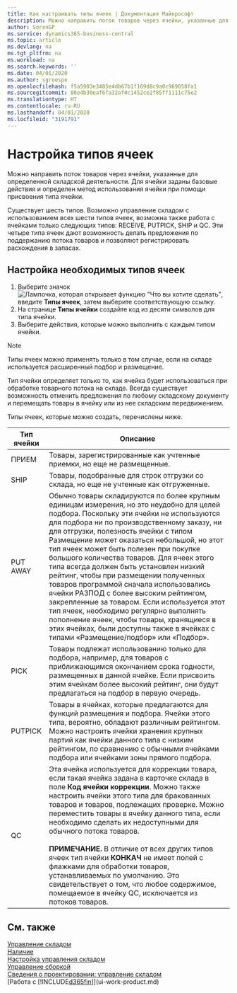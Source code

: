 ```yaml
---
title: Как настраивать типы ячеек | Документация Майкрософт
description: Можно направить поток товаров через ячейки, указанные для определенной складской деятельности. Для ячейки заданы базовые действия и определен метод использования ячейки при помощи присвоения типа ячейки.
author: SorenGP
ms.service: dynamics365-business-central
ms.topic: article
ms.devlang: na
ms.tgt_pltfrm: na
ms.workload: na
ms.search.keywords: ''
ms.date: 04/01/2020
ms.author: sgroespe
ms.openlocfilehash: f5a5903e3485e4db67b1f169d8c9a0c969058fa1
ms.sourcegitcommit: 88e4b30eaf6fa32af0c1452ce2f85ff1111c75e2
ms.translationtype: HT
ms.contentlocale: ru-RU
ms.lasthandoff: 04/01/2020
ms.locfileid: "3191791"
---
```

# <a name="set-up-bin-types"></a>Настройка типов ячеек
Можно направить поток товаров через ячейки, указанные для определенной складской деятельности. Для ячейки заданы базовые действия и определен метод использования ячейки при помощи присвоения типа ячейки.  

Существует шесть типов. Возможно управление складом с использованием всех шести типов ячеек, возможна также работа с ячейками только следующих типов: RECEIVE, PUTPICK, SHIP и QC. Эти четыре типа ячеек дают возможность делать предложения по поддержанию потока товаров и позволяют регистрировать расхождения в запасах.  

## <a name="to-set-up-the-bin-types-you-want-to-use"></a>Настройка необходимых типов ячеек  
1.  Выберите значок ![Лампочка, которая открывает функцию "Что вы хотите сделать"](media/ui-search/search_small.png "Что вы хотите сделать"), введите **Типы ячеек**, затем выберите соответствующую ссылку.  
2.  На странице **Типы ячейки** создайте код из десяти символов для типа ячейки.  
3.  Выберите действия, которые можно выполнить с каждым типом ячейки.  

> [!NOTE]  
>  Типы ячеек можно применять только в том случае, если на складе используется расширенный подбор и размещение.  

Тип ячейки определяет только то, как ячейка будет использоваться при обработке товарного потока на складе. Всегда существует возможность отменить предложения по любому складскому документу и перемещать товары в ячейку или из нее складским передвижением.  

Типы ячеек, которые можно создать, перечислены ниже.  

|Тип ячейки|Описание|  
|------------------|---------------------------------------|  
|ПРИЕМ|Товары, зарегистрированные как учтенные приемки, но еще не размещенные.|  
|SHIP|Товары, подобранные для строк отгрузки со склада, но еще не учтенные как отгруженные.|  
|PUT AWAY|Обычно товары складируются по более крупным единицам измерения, но это неудобно для целей подбора. Поскольку эти ячейки не используются для подбора ни по производственному заказу, ни для отгрузки, полезность ячейки с типом Размещение может оказаться небольшой, но этот тип ячеек может быть полезен при покупке большого количества товаров. Для ячеек этого типа всегда должен быть установлен низкий рейтинг, чтобы при размещении полученных товаров программой сначала использовались ячейки РАЗПОД с более высоким рейтингом, закрепленные за товаром. Если используется этот тип ячеек, необходимо регулярно выполнять пополнение ячеек, чтобы товары, хранящиеся в этих ячейках, были доступны также в ячейках с типами «Размещение/подбор» или «Подбор».|  
|PICK|Товары подлежат использованию только для подбора, например, для товаров с приближающимся окончанием срока годности, размещенных в данной ячейке. Если присвоить этим ячейкам более высокий рейтинг, они будут предлагаться на подбор в первую очередь.|  
|PUTPICK|Товары в ячейках, которые предлагаются для функций размещения и подбора. Ячейки этого типа, вероятно, обладают различным рейтингом. Можно настроить ячейки хранения крупных партий как ячейки данного типа с низким рейтингом, по сравнению с обычными ячейками подбора или ячейками зоны прямого подбора.|  
|QC|Эта ячейка используется для коррекции товара, если такая ячейка задана в карточке склада в поле **Код ячейки коррекции**. Можно также настроить ячейки этого типа для бракованных товаров и товаров, подлежащих проверке. Можно переместить товары в ячейку данного типа, если необходимо сделать их недоступными для обычного потока товаров.<br /><br /> **ПРИМЕЧАНИЕ.** В отличие от всех других типов ячеек тип ячейки **КОНКАЧ** не имеет полей с флажками для обработки товаров, устанавливаемых по умолчанию. Это свидетельствует о том, что любое содержимое, помещаемое в ячейку QC, исключается из потоков товаров.|  

## <a name="see-also"></a>См. также
[Управление складом](warehouse-manage-warehouse.md)  
[Наличие](inventory-manage-inventory.md)  
[Настройка управления складом](warehouse-setup-warehouse.md)     
[Управление сборкой](assembly-assemble-items.md)    
[Сведения о проектировании: управление складом](design-details-warehouse-management.md)  
[Работа с [!INCLUDE[d365fin](includes/d365fin_md.md)]](ui-work-product.md)
